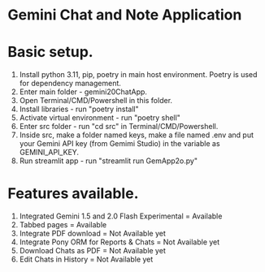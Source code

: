 # Gemini Chat and Note Application

# Basic setup.

1. Install python 3.11, pip, poetry in main host environment. Poetry is used for dependency management.
2. Enter main folder - gemini20ChatApp.
3. Open Terminal/CMD/Powershell in this folder.
4. Install libraries - run "poetry install"
5. Activate virtual environment - run "poetry shell"
6. Enter src folder - run "cd src" in Terminal/CMD/Powershell.
7. Inside src, make a folder named keys, make a file named .env and put your Gemini API key (from Gemimi Studio) in the variable as GEMINI_API_KEY.
8. Run streamlit app - run "streamlit run GemApp2o.py"

# Features available.

1. Integrated Gemini 1.5 and 2.0 Flash Experimental = Available
2. Tabbed pages = Available
3. Integrate PDF download = Not Available yet
4. Integrate Pony ORM for Reports & Chats = Not Available yet
5. Download Chats as PDF = Not Available yet
6. Edit Chats in History = Not Available yet

